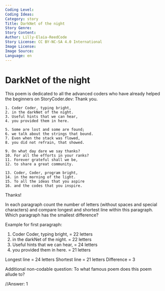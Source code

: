 ```yaml
---
Coding Level:
Coding Ideas:
Category: story
Title: DarkNet of the night
Story Genre:
Story Content:
Author: Lilly-Elaia-ReedCode
Story License: CC BY-NC-SA 4.0 International
Image License:
Image Source:
Language: en
---
```


# DarkNet of the night

This poem is dedicated to all the advanced coders who have already helped the beginners on StoryCoder.dev: Thank you.

```
1. Coder Coder, typing bright,
2. in the darkNet of the night.
3. Useful hints that we can hear,
4. you provided them in here.

5. Some are lost and some are found;
6. we talk about the strings that bound.
7. Even when the stack was flowed,
8. you did not refrain, that showed.

9. On what day dare we say thanks?
10. For all the efforts in your ranks?
11. Forever grateful shall we be,
12. to share a great community.

13. Coder, Coder, program bright,
14. in the morning of the light.
15. To all the ideas that you aspire
16. and the codes that you inspire.
```

Thanks!

In each paragraph count the number of letters (without spaces and special characters) and compare
 longest and shortest line within this paragraph. Which paragraph has the smallest difference?

Example for first paragraph:
1. Coder Coder, typing bright, = 22 letters
2. in the darkNet of the night. = 22 letters
3. Useful hints that we can hear, = 24 letters
4. you provided them in here. = 21 letters

Longest line = 24 letters
Shortest line = 21 letters
Difference = 3

Additional non-codable question: To what famous poem does this poem allude to?

//Answer: 1

